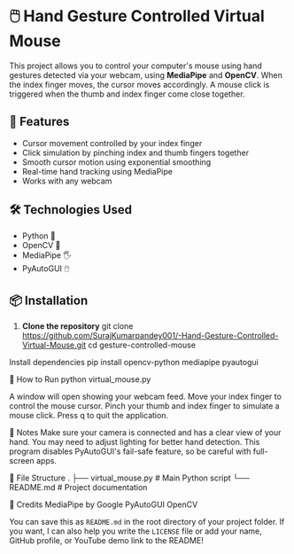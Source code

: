 # 🖱️ Hand Gesture Controlled Virtual Mouse

This project allows you to control your computer's mouse using hand gestures detected via your webcam, using **MediaPipe** and **OpenCV**. When the index finger moves, the cursor moves accordingly. A mouse click is triggered when the thumb and index finger come close together.


## 🔧 Features

- Cursor movement controlled by your index finger
- Click simulation by pinching index and thumb fingers together
- Smooth cursor motion using exponential smoothing
- Real-time hand tracking using MediaPipe
- Works with any webcam

## 🛠️ Technologies Used

- Python 🐍
- OpenCV 🎥
- MediaPipe 🖐️
- PyAutoGUI 🖱️

## 📦 Installation

1. **Clone the repository**
   git clone https://github.com/SurajKumarpandey001/-Hand-Gesture-Controlled-Virtual-Mouse.git
   cd gesture-controlled-mouse


Install dependencies
pip install opencv-python mediapipe pyautogui


🚀 How to Run
python virtual_mouse.py

A window will open showing your webcam feed.
Move your index finger to control the mouse cursor.
Pinch your thumb and index finger to simulate a mouse click.
Press q to quit the application.

📝 Notes
Make sure your camera is connected and has a clear view of your hand.
You may need to adjust lighting for better hand detection.
This program disables PyAutoGUI's fail-safe feature, so be careful with full-screen apps.

📁 File Structure
.
├── virtual_mouse.py     # Main Python script
└── README.md            # Project documentation

🙌 Credits
MediaPipe by Google
PyAutoGUI
OpenCV

You can save this as `README.md` in the root directory of your project folder. If you want, I can also help you write the `LICENSE` file or add your name, GitHub profile, or YouTube demo link to the README!
